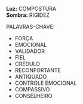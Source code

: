 **Luz:** COMPOSTURA  
**Sombra:** RIGIDEZ

PALAVRAS-CHAVE:
- FORÇA
- EMOCIONAL
- VALIDADOR
- FIEL
- CRÉDULO
- RECONFORTANTE
- ANTIQUADO
- CONTROLE EMOCIONAL
- COMPASSIVO
- CONSELHEIRO 